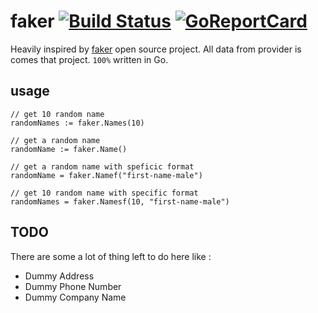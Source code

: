 # faker [![Build Status](https://secure.travis-ci.org/Gujarats/faker.png)](http://travis-ci.org/Gujarats/faker) [![GoReportCard](https://goreportcard.com/badge/github.com/Gujarats/faker)](https://goreportcard.com/report/github.com/Gujarats/faker)
Heavily inspired by [faker](https://github.com/fzaninotto/Faker) open source project.
All data from provider is comes that project. `100%` written in Go.

## usage

```shell
// get 10 random name
randomNames := faker.Names(10)

// get a random name
randomName := faker.Name()

// get a random name with speficic format
randomName = faker.Namef("first-name-male")

// get 10 random name with specific format
randomNames = faker.Namesf(10, "first-name-male")
```

## TODO 
There are some a lot of thing left to do here like : 

 - Dummy Address
 - Dummy Phone Number
 - Dummy Company Name
